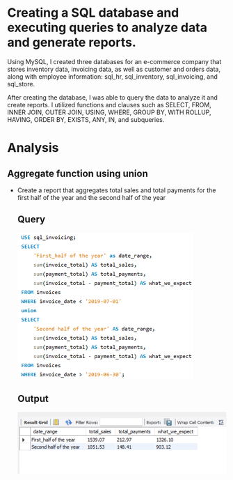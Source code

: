 # Creating a SQL database and executing queries to analyze data and generate reports.

Using MySQL, I created three databases for an e-commerce company that stores inventory data, invoicing data, as well as customer and orders data, along with employee information: sql_hr, sql_inventory, sql_invoicing, and sql_store.

After creating the database, I was able to query the data to analyze it and create reports. I utilized functions and clauses such as SELECT, FROM, INNER JOIN, OUTER JOIN, USING, WHERE, GROUP BY, WITH ROLLUP, HAVING, ORDER BY, EXISTS, ANY, IN, and subqueries.


# Analysis
## Aggregate function using union

* Create a report that aggregates total sales and total payments for the first half of the year and the second half of the year

    ## Query
    ![input of aggregate functions using union](<Screenshot 2024-12-15 185948.png>)
    ## Output
    ![output of aggregate functions using union](<Screenshot 2024-12-15 185959.png>)


